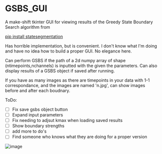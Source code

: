 # GSBS_GUI
A make-shift tkinter GUI for viewing results of the Greedy State Boundary Search algorithm from 

[pip install statesegmentation](https://github.com/lgeerligs/statesegmentation)

Has horrible implementation, but is convenient.
I don't know what I'm doing and have no idea how to build a proper GUI. No elegance here.

Can perform GSBS if the path of a 2d numpy array of shape (ntimepoints,nchannels) is inputted with the given the parameters.
Can also display results of a GSBS object if saved after running.

If you have as many images as there are timepoints in your data with 1-1 correspondance, and the images are named 'n.jpg', can show images before and after each boudnary.

ToDo:
- [ ] Fix save gsbs object button
- [ ] Expand input parameters
- [ ] Fix needing to adjsut kmax when loading saved results
- [ ] Show boundary strengths
- [ ] add more to do's
- [ ] Find someone who knows what they are doing for a proper version

![image](https://github.com/user-attachments/assets/74192d8d-0f8e-45fd-94a0-848ba51d13e4)

